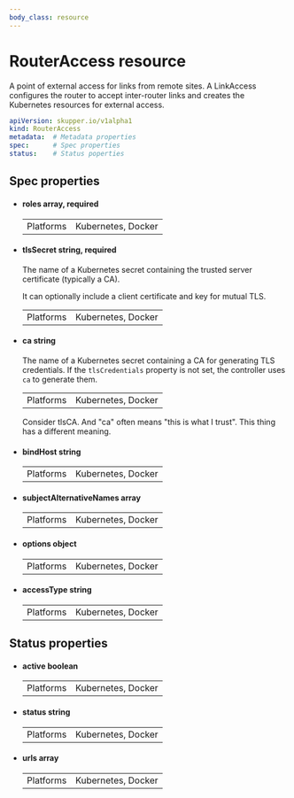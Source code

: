 ```yaml
---
body_class: resource
---
```


# RouterAccess resource

<section>

A point of external access for links from remote sites.  A
LinkAccess configures the router to accept inter-router
links and creates the Kubernetes resources for external
access.

~~~ yaml
apiVersion: skupper.io/v1alpha1
kind: RouterAccess
metadata:  # Metadata properties
spec:      # Spec properties
status:    # Status poperties
~~~

</section>

<section>

## Spec properties

- <h4 id="roles">roles <span class="property-info">array, required</span></h4>

  | | |
  |-|-|
  | Platforms | Kubernetes, Docker |
  

- <h4 id="tlssecret">tlsSecret <span class="property-info">string, required</span></h4>

  The name of a Kubernetes secret containing the trusted
  server certificate (typically a CA).
  
  It can optionally include a client certificate and key for
  mutual TLS.

  | | |
  |-|-|
  | Platforms | Kubernetes, Docker |
  

- <h4 id="ca">ca <span class="property-info">string</span></h4>

  The name of a Kubernetes secret containing a CA for
  generating TLS credentials.  If the `tlsCredentials`
  property is not set, the controller uses `ca` to
  generate them.

  | | |
  |-|-|
  | Platforms | Kubernetes, Docker |
  

  Consider tlsCA.  And "ca" often means "this is what I trust".  This thing has a different meaning.

- <h4 id="bindhost">bindHost <span class="property-info">string</span></h4>

  | | |
  |-|-|
  | Platforms | Kubernetes, Docker |
  

- <h4 id="subjectalternativenames">subjectAlternativeNames <span class="property-info">array</span></h4>

  | | |
  |-|-|
  | Platforms | Kubernetes, Docker |
  

- <h4 id="options">options <span class="property-info">object</span></h4>

  | | |
  |-|-|
  | Platforms | Kubernetes, Docker |
  

- <h4 id="accesstype">accessType <span class="property-info">string</span></h4>

  | | |
  |-|-|
  | Platforms | Kubernetes, Docker |
  

</section>

<section>

## Status properties

- <h4 id="active">active <span class="property-info">boolean</span></h4>

  | | |
  |-|-|
  | Platforms | Kubernetes, Docker |
  

- <h4 id="status">status <span class="property-info">string</span></h4>

  | | |
  |-|-|
  | Platforms | Kubernetes, Docker |
  

- <h4 id="urls">urls <span class="property-info">array</span></h4>

  | | |
  |-|-|
  | Platforms | Kubernetes, Docker |
  

</section>
